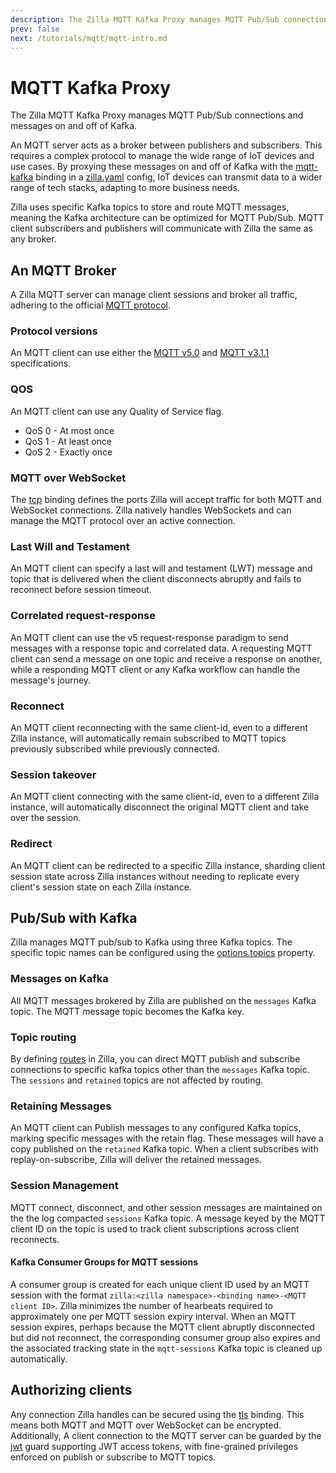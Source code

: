 ```yaml
---
description: The Zilla MQTT Kafka Proxy manages MQTT Pub/Sub connections and messages on and off of Kafka.
prev: false
next: /tutorials/mqtt/mqtt-intro.md
---
```


# MQTT Kafka Proxy

The Zilla MQTT Kafka Proxy manages MQTT Pub/Sub connections and messages on and off of Kafka.

An MQTT server acts as a broker between publishers and subscribers. This requires a complex protocol to manage the wide range of IoT devices and use cases. By proxying these messages on and off of Kafka with the [mqtt-kafka](../../reference/config/bindings/mqtt-kafka/) binding in a [zilla.yaml](../../reference/config/overview.md) config, IoT devices can transmit data to a wider range of tech stacks, adapting to more business needs.

Zilla uses specific Kafka topics to store and route MQTT messages, meaning the Kafka architecture can be optimized for MQTT Pub/Sub. MQTT client subscribers and publishers will communicate with Zilla the same as any broker.

## An MQTT Broker

A Zilla MQTT server can manage client sessions and broker all traffic, adhering to the official [MQTT protocol](https://mqtt.org/mqtt-specification/).

### Protocol versions

An MQTT client can use either the [MQTT v5.0](https://docs.oasis-open.org/mqtt/mqtt/v5.0/mqtt-v5.0.html) and [MQTT v3.1.1](https://docs.oasis-open.org/mqtt/mqtt/v3.1.1/os/mqtt-v3.1.1-os.html) specifications.

### QOS

An MQTT client can use any Quality of Service flag.

- QoS 0 - At most once
- QoS 1 - At least once
- QoS 2 - Exactly once

### MQTT over WebSocket

The [tcp](../../reference/config/bindings/tcp/README.md) binding defines the ports Zilla will accept traffic for both MQTT and WebSocket connections. Zilla natively handles WebSockets and can manage the MQTT protocol over an active connection.

### Last Will and Testament

An MQTT client can specify a last will and testament (LWT) message and topic that is delivered when the client disconnects abruptly and fails to reconnect before session timeout.

### Correlated request-response

An MQTT client can use the v5 request-response paradigm to send messages with a response topic and correlated data. A requesting MQTT client can send a message on one topic and receive a response on another, while a responding MQTT client or any Kafka workflow can handle the message's journey.

### Reconnect

An MQTT client reconnecting with the same client-id, even to a different Zilla instance, will automatically remain subscribed to MQTT topics previously subscribed while previously connected.

### Session takeover

An MQTT client connecting with the same client-id, even to a different Zilla instance, will automatically disconnect the original MQTT client and take over the session.

### Redirect

An MQTT client can be redirected to a specific Zilla instance, sharding client session state across Zilla instances without needing to replicate every client's session state on each Zilla instance.

## Pub/Sub with Kafka

Zilla manages MQTT pub/sub to Kafka using three Kafka topics. The specific topic names can be configured using the [options.topics](../../reference/config/bindings/mqtt-kafka/proxy.md#options-topics) property.

### Messages on Kafka

All MQTT messages brokered by Zilla are published on the `messages` Kafka topic. The MQTT message topic becomes the Kafka key.

### Topic routing

By defining [routes](../../reference/config/bindings/mqtt-kafka/proxy.md#routes) in Zilla, you can direct MQTT publish and subscribe connections to specific kafka topics other than the `messages` Kafka topic. The `sessions` and `retained` topics are not affected by routing.

### Retaining Messages

An MQTT client can Publish messages to any configured Kafka topics, marking specific messages with the retain flag. These messages will have a copy published on the `retained` Kafka topic. When a client subscribes with replay-on-subscribe, Zilla will deliver the retained messages.

### Session Management

MQTT connect, disconnect, and other session messages are maintained on the the log compacted `sessions` Kafka topic. A message keyed by the MQTT client ID on the topic is used to track client subscriptions across client reconnects.

#### Kafka Consumer Groups for MQTT sessions

A consumer group is created for each unique client ID used by an MQTT session with the format `zilla:<zilla namespace>-<binding name>-<MQTT client ID>`. Zilla minimizes the number of hearbeats required to approximately one per MQTT session expiry interval. When an MQTT session expires, perhaps because the MQTT client abruptly disconnected but did not reconnect, the corresponding consumer group also expires and the associated tracking state in the `mqtt-sessions` Kafka topic is cleaned up automatically.

## Authorizing clients

Any connection Zilla handles can be secured using the [tls](../../reference/config/bindings/tls/) binding. This means both MQTT and MQTT over WebSocket can be encrypted. Additionally, A client connection to the MQTT server can be guarded by the [jwt](../../reference/config/guards/jwt.md) guard supporting JWT access tokens, with fine-grained privileges enforced on publish or subscribe to MQTT topics.

